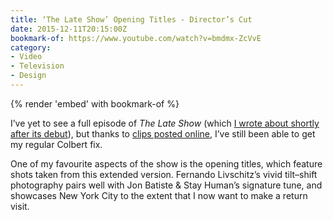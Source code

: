 ```yaml
---
title: ‘The Late Show’ Opening Titles - Director’s Cut
date: 2015-12-11T20:15:00Z
bookmark-of: https://www.youtube.com/watch?v=bmdmx-ZcVvE
category:
- Video
- Television
- Design
---
```

{% render 'embed' with bookmark-of %}

I’ve yet to see a full episode of <cite>The Late Show</cite> (which [I wrote about shortly after its debut][1]), but thanks to [clips posted online][2], I’ve still been able to get my regular Colbert fix.

One of my favourite aspects of the show is the opening titles, which feature shots taken from this extended version. Fernando Livschitz’s vivid tilt–shift photography pairs well with Jon Batiste & Stay Human’s signature tune, and showcases New York City to the extent that I now want to make a return visit.

[1]: /2015/09/stephen_colbert_late_show
[2]: https://www.youtube.com/channel/UCMtFAi84ehTSYSE9XoHefig
